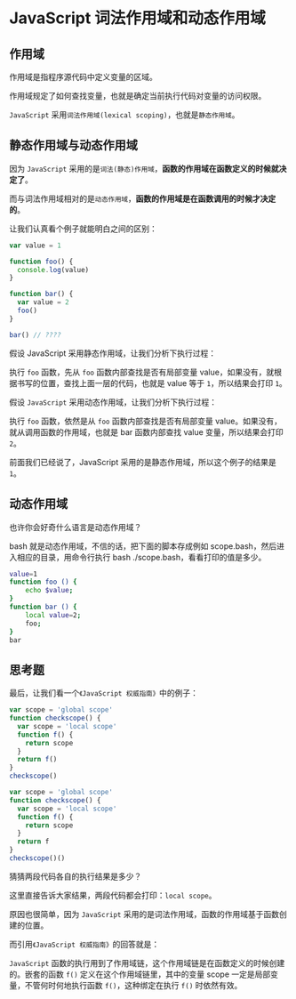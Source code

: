 <!--
 * @Description:
 * @Author: xiehuaqiang
 * @FilePath: /kaka-blog/src/docs/kaka/面试/js词法作用域和动态作用域.md
 * @Date: 2021-04-16 10:41:13
 * @LastEditTime: 2021-04-16 11:50:21
-->

# JavaScript 词法作用域和动态作用域

## 作用域

作用域是指程序源代码中定义变量的区域。

作用域规定了如何查找变量，也就是确定当前执行代码对变量的访问权限。

`JavaScript` 采用`词法作用域(lexical scoping)`，也就是`静态作用域`。

## 静态作用域与动态作用域

因为 `JavaScript` 采用的是`词法(静态)作用域`，**函数的作用域在函数定义的时候就决定了**。

而与词法作用域相对的是`动态作用域`，**函数的作用域是在函数调用的时候才决定的**。

让我们认真看个例子就能明白之间的区别：

```js
var value = 1

function foo() {
  console.log(value)
}

function bar() {
  var value = 2
  foo()
}

bar() // ????
```

假设 JavaScript 采用静态作用域，让我们分析下执行过程：

执行 `foo` 函数，先从 `foo` 函数内部查找是否有局部变量 value，如果没有，就根据书写的位置，查找上面一层的代码，也就是 value 等于 `1`，所以结果会打印 `1`。

假设 `JavaScript` 采用动态作用域，让我们分析下执行过程：

执行 `foo` 函数，依然是从 `foo` 函数内部查找是否有局部变量 value。如果没有，就从调用函数的作用域，也就是 bar 函数内部查找 value 变量，所以结果会打印 `2`。

前面我们已经说了，JavaScript 采用的是静态作用域，所以这个例子的结果是 `1`。

## 动态作用域

也许你会好奇什么语言是动态作用域？

bash 就是动态作用域，不信的话，把下面的脚本存成例如 scope.bash，然后进入相应的目录，用命令行执行 bash ./scope.bash，看看打印的值是多少。

```bash
value=1
function foo () {
    echo $value;
}
function bar () {
    local value=2;
    foo;
}
bar
```

## 思考题

最后，让我们看一个`《JavaScript 权威指南》`中的例子：

```js
var scope = 'global scope'
function checkscope() {
  var scope = 'local scope'
  function f() {
    return scope
  }
  return f()
}
checkscope()
```

```js
var scope = 'global scope'
function checkscope() {
  var scope = 'local scope'
  function f() {
    return scope
  }
  return f
}
checkscope()()
```

猜猜两段代码各自的执行结果是多少？

这里直接告诉大家结果，两段代码都会打印：`local scope`。

原因也很简单，因为 `JavaScript` 采用的是词法作用域，函数的作用域基于函数创建的位置。

而引用`《JavaScript 权威指南》`的回答就是：

`JavaScript` 函数的执行用到了作用域链，这个作用域链是在函数定义的时候创建的。嵌套的函数 `f()` 定义在这个作用域链里，其中的变量 scope 一定是局部变量，不管何时何地执行函数 `f()`，这种绑定在执行 `f()` 时依然有效。

<!-- [阅读原文](https://github.com/mqyqingfeng/Blog/issues/3) -->
